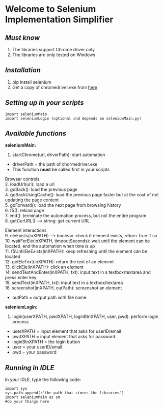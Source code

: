 # **Welcome to Selenium Implementation Simplifier**
## *Must know*
1. The libraries support Chrome driver only
2. The libraries are only tested on Windows

## *Installation*
1. pip install selenium
2. Get a copy of chromedriver.exe from [here](https://chromedriver.chromium.org/)

## *Setting up in your scripts*
```
import seleniumMain
import seleniumLogin (optional and depends on seleniumMain.py)
```

## *Available functions*<br>
**seleniumMain:**
1. startChrome(url, driverPath): start automation
- driverPath = the path of chormedriver.exe
- This function **must** be called first in your scripts

Browser controls<br>
2. loadUrl(url): load a url<br>
3. goBack(): load the previous page<br>
4. goBackUsingCache(): load the previous page faster but at the cost of not updating the page content<br>
5. goForward(): load the next page from browsing history<br>
6. f5(): reload page<br>
7. end(): terminate the automation process, but not the entire program<br>
8. getCurURL() --> string: get current URL

Element interactions<br>
9. eleExists(inXPATH) --> boolean: check if element exists, return True if so<br>
10. waitForEle(inXPATH, timeoutSeconds): wait until the element can be located, end the automation when time is up<br>
11. f5UntilEleExists(inXPATH): keep refreshing until the element can be located<br>
12. getEleText(inXPATH): return the text of an element<br>
13. clickEle(inXPATH): click an element<br>
14. sendTextAndEnter(inXPATH, txt): input text in a textbox/textarea and press enter key<br>
15. sendText(inXPATH, txt): input text in a textbox/textarea<br>
16. screenshot(inXPATH, outPath): screenshot an element<br>
 - outPath = output path with file name

**seleniumLogin:**
1. login(userXPATH, pwdXPATH, loginBtnXPATH, user, pwd): perform login process
 - userXPATH = input element that asks for userID/email
 - pwdXPATH = input element that asks for password
 - loginBtnXPATH = the login button
 - user = your userID/email
 - pwd = your password

## *Running in IDLE*
In your IDLE, type the following code:
```
import sys
sys.path.append(r"the path that stores the libraries")
import seleniumMain as sm
#do your things here
```
